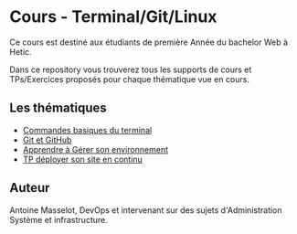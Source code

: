# Cours - Terminal/Git/Linux

Ce cours est destiné aux étudiants de première Année du bachelor Web à Hetic.

Dans ce repository vous trouverez tous les supports de cours et TPs/Exercices proposés pour chaque thématique vue en cours.

## Les thématiques

- [Commandes basiques du terminal](./commandes-basiques)
- [Git et GitHub](./git)
- [Apprendre à Gérer son environnement](./linux/manage-environment.md)
- [TP déployer son site en continu](./linux/tp-deploy.md)

## Auteur

Antoine Masselot, DevOps et intervenant sur des sujets d'Administration Système et infrastructure.